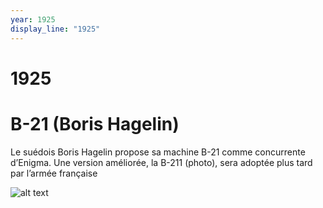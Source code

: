 ```yaml
---
year: 1925
display_line: "1925"
---
```


# 1925
# B-21 (Boris Hagelin)

Le suédois Boris Hagelin propose sa machine B-21 comme concurrente d’Enigma.
Une version améliorée, la B-211 (photo), sera adoptée plus tard par l’armée française

![alt text](/frise-arcsi/img/1925/B-211.png "B-21")